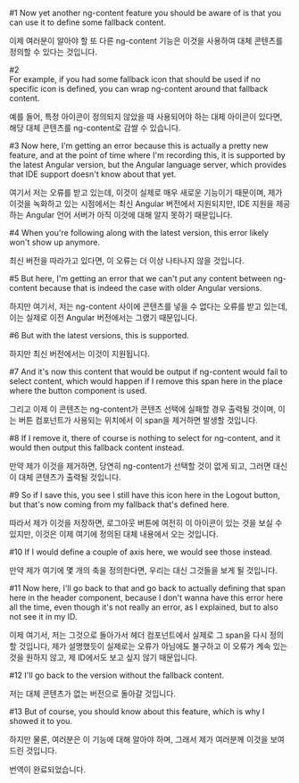 #1
 Now yet another ng-content feature
you should be aware of is
that you can use it
to define some fallback content.

 이제 여러분이 알아야 할 또 다른 ng-content 기능은
이것을 사용하여
대체 콘텐츠를 정의할 수 있다는 것입니다.

#2  
 For example,
if you had some fallback icon
that should be used
if no specific icon is defined,
you can wrap ng-content around that fallback content.

 예를 들어,
특정 아이콘이 정의되지 않았을 때
사용되어야 하는
대체 아이콘이 있다면,
해당 대체 콘텐츠를 ng-content로 감쌀 수 있습니다.

#3
 Now here,
I'm getting an error
because this is actually a pretty new feature,
and at the point of time
where I'm recording this,
it is supported by the latest Angular version,
but the Angular language server,
which provides that IDE support
doesn't know about that yet.

 여기서
저는 오류를 받고 있는데,
이것이 실제로 매우 새로운 기능이기 때문이며,
제가 이것을 녹화하고 있는 시점에서는
최신 Angular 버전에서 지원되지만,
IDE 지원을 제공하는
Angular 언어 서버가
아직 이것에 대해 알지 못하기 때문입니다.

#4
 When you're following along
with the latest version,
this error likely won't show up anymore.

 최신 버전을 따라가고 있다면,
이 오류는 더 이상 나타나지 않을 것입니다.

#5
 But here,
I'm getting an error
that we can't put any content between ng-content
because that is indeed the case
with older Angular versions.

 하지만 여기서,
저는 ng-content 사이에 콘텐츠를 넣을 수 없다는 오류를 받고 있는데,
이는 실제로
이전 Angular 버전에서는 그랬기 때문입니다.

#6
 But with the latest versions,
this is supported.

 하지만 최신 버전에서는
이것이 지원됩니다.

#7
 And it's now this content
that would be output
if ng-content would fail to select content,
which would happen
if I remove this span here
in the place
where the button component is used.

 그리고 이제 이 콘텐츠는
ng-content가 콘텐츠 선택에 실패할 경우
출력될 것이며,
이는 버튼 컴포넌트가 사용되는
위치에서
이 span을 제거하면
발생할 것입니다.

#8
 If I remove it,
there of course is nothing
to select for ng-content,
and it would then output this fallback content instead.

 만약 제가 이것을 제거하면,
당연히 ng-content가
선택할 것이 없게 되고,
그러면 대신 이 대체 콘텐츠가 출력될 것입니다.

#9
 So if I save this,
you see I still have this icon here
in the Logout button,
but that's now coming
from my fallback
that's defined here.

 따라서 제가 이것을 저장하면,
로그아웃 버튼에
여전히 이 아이콘이 있는 것을 보실 수 있지만,
이것은 이제
여기에 정의된
대체 내용에서 오는 것입니다.

#10
 If I would define a couple of axis here,
we would see those instead.

 만약 제가 여기에 몇 개의 축을 정의한다면,
우리는 대신 그것들을 보게 될 것입니다.

#11
 Now here,
I'll go back to that
and go back to actually defining that span here
in the header component,
because I don't wanna have this error here all the time,
even though it's not really an error,
as I explained,
but to also not see it in my ID.

 이제 여기서,
저는 그것으로 돌아가서
헤더 컴포넌트에서
실제로 그 span을 다시 정의할 것입니다,
제가 설명했듯이
실제로는 오류가 아님에도 불구하고
이 오류가 계속 있는 것을 원하지 않고,
제 ID에서도 보고 싶지 않기 때문입니다.

#12
 I'll go back to the version
without the fallback content.

 저는 대체 콘텐츠가 없는
버전으로 돌아갈 것입니다.

#13
 But of course,
you should know about this feature,
which is why I showed it to you.

 하지만 물론,
여러분은 이 기능에 대해 알아야 하며,
그래서 제가 여러분께 이것을 보여드린 것입니다.

번역이 완료되었습니다.
